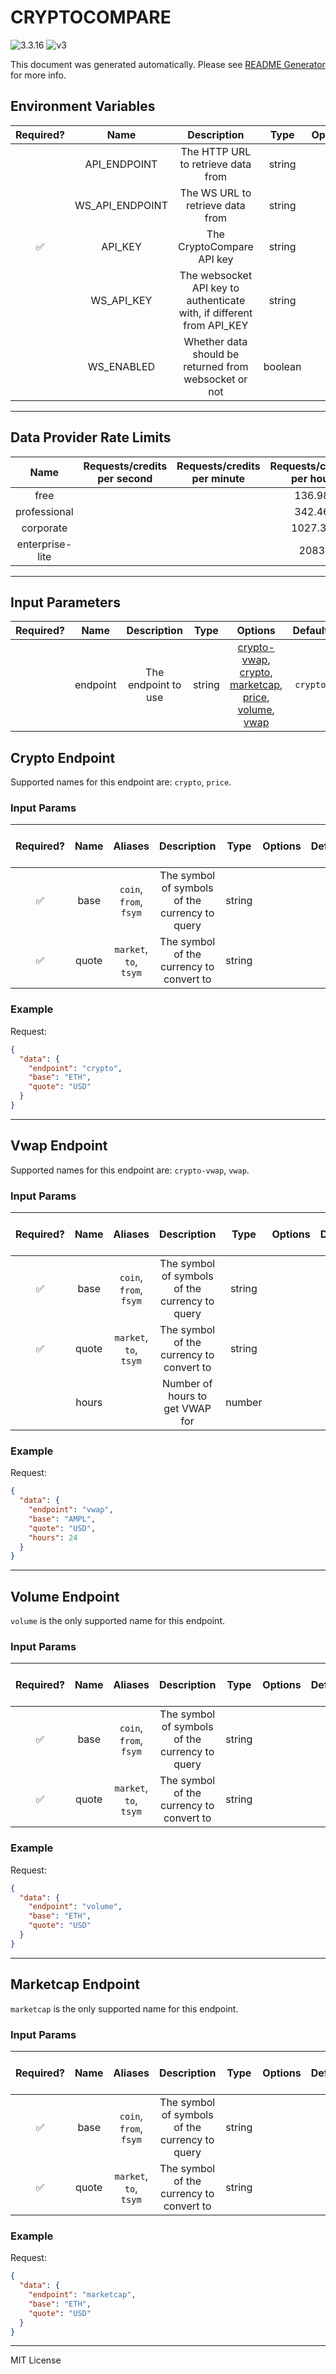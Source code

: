 # CRYPTOCOMPARE

![3.3.16](https://img.shields.io/github/package-json/v/smartcontractkit/external-adapters-js?filename=packages/sources/cryptocompare/package.json) ![v3](https://img.shields.io/badge/framework%20version-v3-blueviolet)

This document was generated automatically. Please see [README Generator](../../scripts#readme-generator) for more info.

## Environment Variables

| Required? |      Name       |                              Description                              |  Type   | Options |               Default               |
| :-------: | :-------------: | :-------------------------------------------------------------------: | :-----: | :-----: | :---------------------------------: |
|           |  API_ENDPOINT   |                  The HTTP URL to retrieve data from                   | string  |         | `https://min-api.cryptocompare.com` |
|           | WS_API_ENDPOINT |                   The WS URL to retrieve data from                    | string  |         | `wss://client-axfioiyn03.ccdata.io` |
|    ✅     |     API_KEY     |                       The CryptoCompare API key                       | string  |         |                                     |
|           |   WS_API_KEY    | The websocket API key to authenticate with, if different from API_KEY | string  |         |                 ``                  |
|           |   WS_ENABLED    |         Whether data should be returned from websocket or not         | boolean |         |               `true`                |

---

## Data Provider Rate Limits

|      Name       | Requests/credits per second | Requests/credits per minute | Requests/credits per hour | Note |
| :-------------: | :-------------------------: | :-------------------------: | :-----------------------: | :--: |
|      free       |                             |                             |          136.98           |      |
|  professional   |                             |                             |          342.46           |      |
|    corporate    |                             |                             |          1027.39          |      |
| enterprise-lite |                             |                             |           2083            |      |

---

## Input Parameters

| Required? |   Name   |     Description     |  Type  |                                                                                  Options                                                                                   | Default  |
| :-------: | :------: | :-----------------: | :----: | :------------------------------------------------------------------------------------------------------------------------------------------------------------------------: | :------: |
|           | endpoint | The endpoint to use | string | [crypto-vwap](#vwap-endpoint), [crypto](#crypto-endpoint), [marketcap](#marketcap-endpoint), [price](#crypto-endpoint), [volume](#volume-endpoint), [vwap](#vwap-endpoint) | `crypto` |

## Crypto Endpoint

Supported names for this endpoint are: `crypto`, `price`.

### Input Params

| Required? | Name  |        Aliases         |                  Description                   |  Type  | Options | Default | Depends On | Not Valid With |
| :-------: | :---: | :--------------------: | :--------------------------------------------: | :----: | :-----: | :-----: | :--------: | :------------: |
|    ✅     | base  | `coin`, `from`, `fsym` | The symbol of symbols of the currency to query | string |         |         |            |                |
|    ✅     | quote | `market`, `to`, `tsym` |    The symbol of the currency to convert to    | string |         |         |            |                |

### Example

Request:

```json
{
  "data": {
    "endpoint": "crypto",
    "base": "ETH",
    "quote": "USD"
  }
}
```

---

## Vwap Endpoint

Supported names for this endpoint are: `crypto-vwap`, `vwap`.

### Input Params

| Required? | Name  |        Aliases         |                  Description                   |  Type  | Options | Default | Depends On | Not Valid With |
| :-------: | :---: | :--------------------: | :--------------------------------------------: | :----: | :-----: | :-----: | :--------: | :------------: |
|    ✅     | base  | `coin`, `from`, `fsym` | The symbol of symbols of the currency to query | string |         |         |            |                |
|    ✅     | quote | `market`, `to`, `tsym` |    The symbol of the currency to convert to    | string |         |         |            |                |
|           | hours |                        |        Number of hours to get VWAP for         | number |         |  `24`   |            |                |

### Example

Request:

```json
{
  "data": {
    "endpoint": "vwap",
    "base": "AMPL",
    "quote": "USD",
    "hours": 24
  }
}
```

---

## Volume Endpoint

`volume` is the only supported name for this endpoint.

### Input Params

| Required? | Name  |        Aliases         |                  Description                   |  Type  | Options | Default | Depends On | Not Valid With |
| :-------: | :---: | :--------------------: | :--------------------------------------------: | :----: | :-----: | :-----: | :--------: | :------------: |
|    ✅     | base  | `coin`, `from`, `fsym` | The symbol of symbols of the currency to query | string |         |         |            |                |
|    ✅     | quote | `market`, `to`, `tsym` |    The symbol of the currency to convert to    | string |         |         |            |                |

### Example

Request:

```json
{
  "data": {
    "endpoint": "volume",
    "base": "ETH",
    "quote": "USD"
  }
}
```

---

## Marketcap Endpoint

`marketcap` is the only supported name for this endpoint.

### Input Params

| Required? | Name  |        Aliases         |                  Description                   |  Type  | Options | Default | Depends On | Not Valid With |
| :-------: | :---: | :--------------------: | :--------------------------------------------: | :----: | :-----: | :-----: | :--------: | :------------: |
|    ✅     | base  | `coin`, `from`, `fsym` | The symbol of symbols of the currency to query | string |         |         |            |                |
|    ✅     | quote | `market`, `to`, `tsym` |    The symbol of the currency to convert to    | string |         |         |            |                |

### Example

Request:

```json
{
  "data": {
    "endpoint": "marketcap",
    "base": "ETH",
    "quote": "USD"
  }
}
```

---

MIT License
